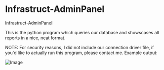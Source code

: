 # Infrastruct-AdminPanel
Infrastruct-AdminPanel

This is the python program which queries our database and showscases all reports in a nice, neat format. 

NOTE: For security reasons, I did not include our connection driver file, if you'd like to actually run this program, please contact me. 
Example output:

![Image](https://i.imgur.com/SuYvG11.png)

